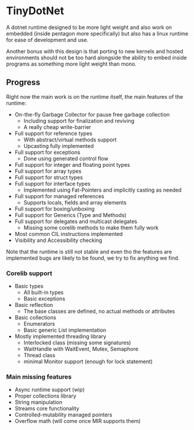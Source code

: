 # TinyDotNet

A dotnet runtime designed to be more light weight and also work on embedded (inside pentagon more specifically) 
but also has a linux runtime for ease of development and use.

Another bonus with this design is that porting to new kernels and hosted environments should not be too hard 
alongside the ability to embed inside programs as something more light weight than mono.

## Progress

Right now the main work is on the runtime itself, the main features of the runtime:
- On-the-fly Garbage Collector for pause free garbage collection
  - Including support for finalization and reviving
  - A really cheap write-barrier
- Full support for reference types
  - With abstract/virtual methods support
  - Upcasting fully implemented
- Full support for exceptions
  - Done using generated control flow 
- Full support for integer and floating point types
- Full support for array types
- Full support for struct types
- Full support for interface types
  - Implemented using Fat-Pointers and implicitly casting as needed
- Full support for managed references
  - Supports locals, fields and array elements
- Full support for boxing/unboxing 
- Full support for Generics (Type and Methods)
- Full support for delegates and multicast delegates
  - Missing some corelib methods to make them fully work
- Most common CIL instructions implemented
- Visibility and Accessibility checking

Note that the runtime is still not stable and even tho the features are implemented bugs are likely to be found, we try to fix anything we find.

### Corelib support
- Basic types 
  - All built-in types
  - Basic exceptions 
- Basic reflection
  - The base classes are defined, no actual methods or attributes 
- Basic collections 
  - Enumerators
  - Basic generic List implementation 
- Mostly implemented threading library
  - Interlocked class (missing some signatures)
  - WaitHandle with WaitEvent, Mutex, Semaphore 
  - Thread class
  - minimal Monitor support (enough for lock statement)

### Main missing features
- Async runtime support (wip)
- Proper collections library 
- String manipulation
- Streams core functionality 
- Controlled-mutability managed pointers
- Overflow math (will come once MIR supports them)
